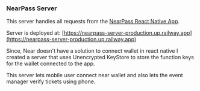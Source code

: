 ### NearPass Server

This server handles all requests from the [NearPass React Native App](https://github.com/NearPass/nearpass-rn-app).

Server is deployed at: [https://nearpass-server-production.up.railway.app](https://nearpass-server-production.up.railway.app)

Since, Near doesn't have a solution to connect wallet in react native I created a server that uses Unencrypted KeyStore to store the function keys for the wallet connected to the app.

This server lets mobile user connect near wallet and also lets the event manager verify tickets using phone.
